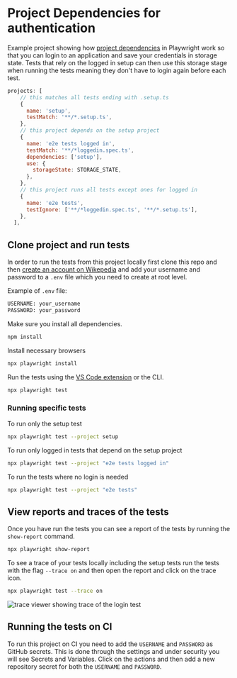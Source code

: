 # Project Dependencies for authentication

Example project showing how [project dependencies](https://playwright.dev/docs/next/test-projects#dependencies) in Playwright work so that you can login to an application and save your credentials in storage state. Tests that rely on the logged in setup can then use this storage stage when running the tests meaning they don't have to login again before each test.

```js
projects: [
    // this matches all tests ending with .setup.ts
    {
      name: 'setup',
      testMatch: '**/*.setup.ts',
    },
    // this project depends on the setup project
    {
      name: 'e2e tests logged in',
      testMatch: '**/*loggedin.spec.ts',
      dependencies: ['setup'],
      use: {
        storageState: STORAGE_STATE,
      },
    },
    // this project runs all tests except ones for logged in
    {
      name: 'e2e tests',
      testIgnore: ['**/*loggedin.spec.ts', '**/*.setup.ts'],
    },
  ],
```

## Clone project and run tests

In order to run the tests from this project locally first clone this repo and then [create an account on Wikepedia](https://en.wikipedia.org/w/index.php?title=Special:CreateAccount&returnto=Main+Page) and add your username and password to a `.env` file which you need to create at root level. 

Example of `.env` file:

```bash
USERNAME: your_username
PASSWORD: your_password
```
Make sure you install all dependencies.

```bash
npm install
```
Install necessary browsers

```bash
npx playwright install 
```

Run the tests using the [VS Code extension](https://playwright.dev/docs/getting-started-vscode) or the CLI.

```bash
npx playwright test
```

### Running specific tests

To run only the setup test

```bash
npx playwright test --project setup
```

To run only logged in tests that depend on the setup project

```bash
npx playwright test --project "e2e tests logged in"
```

To run the tests where no login is needed

```bash
npx playwright test --project "e2e tests"
```

## View reports and traces of the tests

Once you have run the tests you can see a report of the tests by running the `show-report` command.

```bash
npx playwright show-report
```

To see a trace of your tests locally including the setup tests run the tests with the flag `--trace on` and then open the report and click on the trace icon.

```bash
npx playwright test --trace on
```

![trace viewer showing trace of the login test](https://user-images.githubusercontent.com/13063165/225040918-f5316acc-e092-4e09-9da0-2d826dced162.png)

## Running the tests on CI

To run this project on CI you need to add the `USERNAME` and `PASSWORD` as GitHub secrets. This is done through the settings and under security you will see Secrets and Variables. Click on the actions and then add a new repository secret for both the `USERNAME` and `PASSWORD`.
